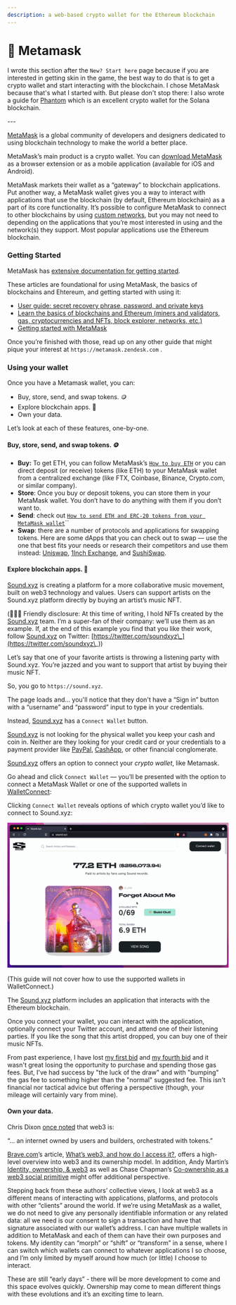 ```yaml
---
description: a web-based crypto wallet for the Ethereum blockchain
---
```


# 🦊 Metamask

I wrote this section after the `New? Start here` page because if you are interested in getting skin in the game, the best way to do that is to get a crypto wallet and start interacting with the blockchain. I chose MetaMask because that's what I started with. But please don't stop there: I also wrote a guide for [Phantom](https://phantom.app) which is an excellent crypto wallet for the Solana blockchain.

\---

[MetaMask](https://metamask.io/about.html) is a global community of developers and designers dedicated to using blockchain technology to make the world a better place.

MetaMask’s main product is a crypto wallet. You can [download MetaMask](https://metamask.io/download.html) as a browser extension or as a mobile application (available for iOS and Android).

MetaMask markets their wallet as a “gateway” to blockchain applications. Put another way, a MetaMask wallet gives you a way to interact with applications that use the blockchain (by default, Ethereum blockchain) as a part of its core functionality. It’s possible to configure MetaMask to connect to other blockchains by using [custom networks](https://metamask.zendesk.com/hc/en-us/articles/360056196151-Using-custom-networks-with-MetaMask), but you may not need to depending on the applications that you’re most interested in using and the network(s) they support. Most popular applications use the Ethereum blockchain.

### Getting Started

MetaMask has [extensive documentation for getting started](https://metamask.zendesk.com/hc/en-us).

These articles are foundational for using MetaMask, the basics of blockchains and Ehtereum, and getting started with using it:

* [User guide: secret recovery phrase, password, and private keys](https://metamask.zendesk.com/hc/en-us/articles/4404722782107-User-guide-Secret-Recovery-Phrase-password-and-private-keys)
* [Learn the basics of blockchains and Ethereum (miners and validators, gas, cryptocurrencies and NFTs, block explorer, networks, etc.)](https://metamask.zendesk.com/hc/en-us/articles/360015489611-Learn-the-basics-of-blockchains-and-Ethereum-miners-and-validators-gas-cryptocurrencies-and-NFTs-block-explorer-networks-etc-)
* [Getting started with MetaMask](https://metamask.zendesk.com/hc/en-us/articles/360015489531-Getting-started-with-MetaMask)

Once you’re finished with those, read up on any other guide that might pique your interest at `https://metamask.zendesk.com` .

### Using your wallet

Once you have a Metamask wallet, you can:

* Buy, store, send, and swap tokens. 🪙
* Explore blockchain apps. 🤖
* Own your data.

Let’s look at each of these features, one-by-one.

#### Buy, store, send, and swap tokens. 🪙

* **Buy:** To get ETH, you can follow MetaMask’s [`How to buy ETH`](https://metamask.zendesk.com/hc/en-us/articles/360058239311-How-to-buy-ETH) or you can direct deposit (or receive) tokens (like ETH) to your MetaMask wallet from a centralized exchange (like FTX, Coinbase, Binance, Crypto.com, or similar company).
* **Store**: Once you buy or deposit tokens, you can store them in your MetaMask wallet. You don’t have to do anything with them if you don’t want to.
* **Send**: check out [`How to send ETH and ERC-20 tokens from your MetaMask wallet`](https://metamask.zendesk.com/hc/en-us/articles/360015488931-How-to-send-ETH-and-ERC-20-tokens-from-your-MetaMask-wallet)``
* **Swap**: there are a number of protocols and applications for swapping tokens. Here are some dApps that you can check out to swap — use the one that best fits your needs or research their competitors and use them instead: [Uniswap](https://app.uniswap.org/#/swap), [1Inch Exchange](https://app.1inch.io), and [SushiSwap](https://www.sushi.com).

#### Explore blockchain apps. 🤖

[Sound.xyz](https://www.sound.xyz) is creating a platform for a more collaborative music movement, built on web3 technology and values. Users can support artists on the Sound.xyz platform directly by buying an artist’s music NFT.

(💁🏻‍♀️ Friendly disclosure: At this time of writing, I hold NFTs created by the [Sound.xyz](http://sound.xyz) team. I’m a super-fan of their company: we’ll use them as an example. If, at the end of this example you find that you like their work, follow [Sound.xyz](http://sound.xyz) on Twitter: [https://twitter.com/soundxyz\_](https://twitter.com/soundxyz\_))

Let’s say that one of your favorite artists is throwing a listening party with Sound.xyz. You’re jazzed and you want to support that artist by buying their music NFT.

So, you go to `https://sound.xyz`.&#x20;

The page loads and... you'll notice that they don't have a “Sign in” button with a “username” and “password” input to type in your credentials.

Instead, [Sound.xyz](http://sound.xyz) has a `Connect Wallet` button.

[Sound.xyz](http://sound.xyz) is not looking for the physical wallet you keep your cash and coin in. Neither are they looking for your credit card or your credentials to a payment provider like [PayPal](https://paypal.com), [CashApp](https://cash.app), or other financial conglomerate.

[Sound.xyz](http://sound.xyz) offers an option to connect your _crypto wallet_, like Metamask.

Go ahead and click `Connect Wallet` — you’ll be presented with the option to connect a MetaMask Wallet or one of the supported wallets in [WalletConnect](https://walletconnect.com):

Clicking `Connect Wallet` reveals options of which crypto wallet you’d like to connect to Sound.xyz:

![](../.gitbook/assets/connect-wallet-modal-options.gif)

(This guide will not cover how to use the supported wallets in WalletConnect.)

The [Sound.xyz](http://sound.xyz) platform includes an application that interacts with the Ethereum blockchain.

Once you connect your wallet, you can interact with the application, optionally connect your Twitter account, and attend one of their listening parties. If you like the song that this artist dropped, you can buy one of their music NFTs.&#x20;

From past experience, I have lost [my first bid](https://etherscan.io/tx/0xbffa8bfff33038975f4ef0a4dc7d4c7a1b8cbdcbe0e0fb639697f13f3318fcd1) and [my fourth bid](https://etherscan.io/tx/0x90d8bf2a386776e979a1cdc66543ff9073afbf1b2c614741f0e2fc444535141f) and it wasn't great losing the opportunity to purchase and spending those gas fees. But, I've had success by "the luck of the draw" and with "bumping" the gas fee to something higher than the "normal" suggested fee. This isn't financial nor tactical advice but offering a perspective (though, your mileage will certainly vary from mine).

#### Own your data.

Chris Dixon [once noted](https://twitter.com/cdixon/status/1442201621266534402) that web3 is:

“... an internet owned by users and builders, orchestrated with tokens.”

[Brave.com](http://brave.com)’s article, [What’s web3, and how do I access it?](https://brave.com/learn/what-is-web3/), offers a high-level overview into web3 and its ownership model. In addition, Andy Martin’s [Identity, ownership, & web3](https://www.linkedin.com/pulse/identity-ownership-web3-andy-martin) as well as Chase Chapman’s [Co-ownership as a web3 social primitive](https://mirror.xyz/chappy.eth/PjnfkklAMUcEIBQuZ-An5xlBheQchsLwkRx6GHPfGzw) might offer additional perspective.

Stepping back from these authors’ collective views, I look at web3 as a different means of interacting with applications, platforms, and protocols with other “clients” around the world. If we’re using MetaMask as a wallet, we do not need to give any personally identifiable information or any related data: all we need is our consent to sign a transaction and have that signature associated with our wallet’s address. I can have multiple wallets in addition to MetaMask and each of them can have their own purposes and tokens. My identity can “morph” or “shift” or “transform” in a sense, where I can switch which wallets can connect to whatever applications I so choose, and I’m only limited by myself around how much (or little) I choose to interact.

These are still “early days” - there will be more development to come and this space evolves quickly. Ownership may come to mean different things with these evolutions and it’s an exciting time to learn.

